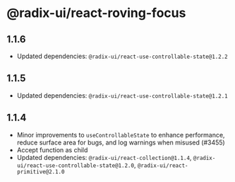 # @radix-ui/react-roving-focus

## 1.1.6

- Updated dependencies: `@radix-ui/react-use-controllable-state@1.2.2`

## 1.1.5

- Updated dependencies: `@radix-ui/react-use-controllable-state@1.2.1`

## 1.1.4

- Minor improvements to `useControllableState` to enhance performance, reduce surface area for bugs, and log warnings when misused (#3455)
- Accept function as child
- Updated dependencies: `@radix-ui/react-collection@1.1.4`, `@radix-ui/react-use-controllable-state@1.2.0`, `@radix-ui/react-primitive@2.1.0`
